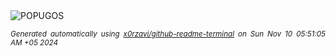<div align="justify">
<picture>
    <source media="(prefers-color-scheme: dark)" srcset="https://i.ibb.co/JmT9MJ8/output-gif.gif">
    <source media="(prefers-color-scheme: light)" srcset="https://i.ibb.co/JmT9MJ8/output-gif.gif">
    <img alt="POPUGOS" src="https://i.ibb.co/JmT9MJ8/output-gif.gif">
</picture>

<sub><i>Generated automatically using [x0rzavi/github-readme-terminal](https://github.com/x0rzavi/github-readme-terminal) on Sun Nov 10 05:51:05 AM +05 2024</i></sub>
</div>